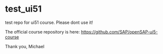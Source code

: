 # test_ui51
test repo for ui51 course. Please dont use it!

The official course repository is here:
https://github.com/SAP/openSAP-ui5-course

Thank you,
Michael
